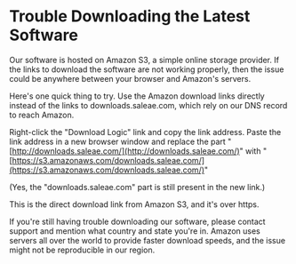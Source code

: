 # Trouble Downloading the Latest Software

Our software is hosted on Amazon S3, a simple online storage provider. If the links to download the software are not working properly, then the issue could be anywhere between your browser and Amazon's servers.

Here's one quick thing to try. Use the Amazon download links directly instead of the links to downloads.saleae.com, which rely on our DNS record to reach Amazon.

Right-click the "Download Logic" link and copy the link address. Paste the link address in a new browser window and replace the part "[http://downloads.saleae.com/](http://downloads.saleae.com/)" with "[https://s3.amazonaws.com/downloads.saleae.com/](https://s3.amazonaws.com/downloads.saleae.com/)"

\(Yes, the "downloads.saleae.com" part is still present in the new link.\)

This is the direct download link from Amazon S3, and it's over https.

If you're still having trouble downloading our software, please contact support and mention what country and state you're in. Amazon uses servers all over the world to provide faster download speeds, and the issue might not be reproducible in our region.

